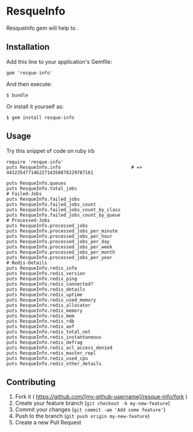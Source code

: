 # ResqueInfo

ResqueInfo gem will help to .

## Installation

Add this line to your application's Gemfile:

    gem 'resque-info'

And then execute:

    $ bundle

Or install it yourself as:

    $ gem install resque-info

## Usage

Try this snippet of code on ruby irb

    require 'resque-info'
    puts ResqueInfo.info                          # => 44323547714622714350878229787161

    puts ResqueInfo.queues
    puts ResqueInfo.total_jobs
    # Failed-Jobs
    puts ResqueInfo.failed_jobs
    puts ResqueInfo.failed_jobs_count
    puts ResqueInfo.failed_jobs_count_by_class
    puts ResqueInfo.failed_jobs_count_by_queue
    # Processed-Jobs
    puts ResqueInfo.processed_jobs
    puts ResqueInfo.processed_jobs_per_minute
    puts ResqueInfo.processed_jobs_per_hour
    puts ResqueInfo.processed_jobs_per_day
    puts ResqueInfo.processed_jobs_per_week
    puts ResqueInfo.processed_jobs_per_month
    puts ResqueInfo.processed_jobs_per_year
    # Redis-Details
    puts ResqueInfo.redis_info
    puts ResqueInfo.redis_version
    puts ResqueInfo.redis_ping
    puts ResqueInfo.redis_connected?
    puts ResqueInfo.redis_details
    puts ResqueInfo.redis_uptime
    puts ResqueInfo.redis_used_memory
    puts ResqueInfo.redis_allocator
    puts ResqueInfo.redis_memory
    puts ResqueInfo.redis_mem
    puts ResqueInfo.redis_rdb
    puts ResqueInfo.redis_aof
    puts ResqueInfo.redis_total_net
    puts ResqueInfo.redis_instantaneous
    puts ResqueInfo.redis_defrag
    puts ResqueInfo.redis_acl_access_denied
    puts ResqueInfo.redis_master_repl
    puts ResqueInfo.redis_used_cpu
    puts ResqueInfo.redis_other_details

## Contributing

1. Fork it ( https://github.com/[my-github-username]/resque-info/fork )
2. Create your feature branch (`git checkout -b my-new-feature`)
3. Commit your changes (`git commit -am 'Add some feature'`)
4. Push to the branch (`git push origin my-new-feature`)
5. Create a new Pull Request

